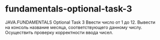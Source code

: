 # fundamentals-optional-task-3

JAVA.FUNDAMENTALS
Optional Task 3
Ввести число от 1 до 12. Вывести на консоль название месяца, соответствующего данному числу.
Осуществить проверку корректности ввода чисел.
 


